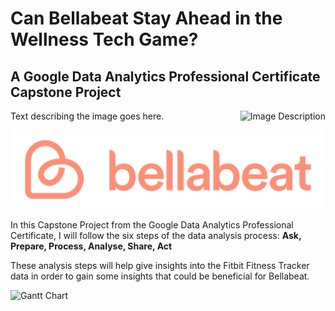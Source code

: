 # Can Bellabeat Stay Ahead in the Wellness Tech Game?

## A Google Data Analytics Professional Certificate Capstone Project


<div style="display:flex;">
    <div style="flex:1;">
        <!-- is simply dummy text of the printing and typesetting industry. Lorem Ipsum has been the industry's standard dummy text ever since the 1500s, when an unknown printer took a galley of type and scrambled it to make a type specimen book. It has survived not only five centuries, but also the leap into electronic typesetting, remaining essentially unchanged. It was popularised in the 1960s with the release of Letraset sheets containing Lorem Ipsum passages, and more recently with desktop publishing software like Aldus PageMaker including versions of Lorem Ipsum -->
        Text describing the image goes here.
    </div>
    <div style="flex:1; text-align:right;">
        <!-- ![bella](bella.jpeg) -->
        <img src="image_url_here" alt="Image Description" width="300"/>
    </div>
</div>



![Bellabeat](bella.png)

In this Capstone Project from the Google Data Analytics Professional Certificate, I will follow the six steps of the data analysis process:
**Ask, Prepare, Process, Analyse, Share, Act**

These analysis steps will help give insights into the Fitbit Fitness Tracker data in order to gain some insights that could be beneficial for Bellabeat.

![Gantt Chart](Fitbit_Analysis_and_Data_Project_Managemet.png)
